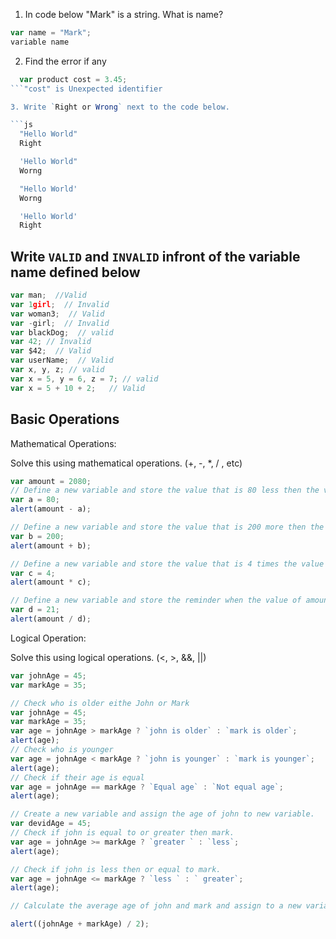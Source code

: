 1. In code below "Mark" is a string. What is name?

```js
var name = "Mark";
variable name
```

2. Find the error if any

````js
  var product cost = 3.45;
```"cost" is Unexpected identifier

3. Write `Right or Wrong` next to the code below.

```js
  "Hello World"
  Right

  'Hello World"
  Worng

  "Hello World'
  Worng

  'Hello World'
  Right
````

## Write `VALID` and `INVALID` infront of the variable name defined below

```js
var man;  //Valid
var 1girl;  // Invalid
var woman3;  // Valid
var -girl;  // Invalid
var blackDog;  // valid
var 42; // Invalid
var $42;  // Valid
var userName;  // Valid
var x, y, z; // valid
var x = 5, y = 6, z = 7; // valid
var x = 5 + 10 + 2;   // Valid
```

## Basic Operations

Mathematical Operations:

Solve this using mathematical operations. (+, -, \*, / , etc)

```js
var amount = 2080;
// Define a new variable and store the value that is 80 less then the value of amount.
var a = 80;
alert(amount - a);

// Define a new variable and store the value that is 200 more then the value of amount.
var b = 200;
alert(amount + b);

// Define a new variable and store the value that is 4 times the value of amount.
var c = 4;
alert(amount * c);

// Define a new variable and store the reminder when the value of amount is  divided by 21.
var d = 21;
alert(amount / d);
```

Logical Operation:

Solve this using logical operations. (<, >, &&, ||)

```js
var johnAge = 45;
var markAge = 35;

// Check who is older eithe John or Mark
var johnAge = 45;
var markAge = 35;
var age = johnAge > markAge ? `john is older` : `mark is older`;
alert(age);
// Check who is younger
var age = johnAge < markAge ? `john is younger` : `mark is younger`;
alert(age);
// Check if their age is equal
var age = johnAge == markAge ? `Equal age` : `Not equal age`;
alert(age);

// Create a new variable and assign the age of john to new variable.
var devidAge = 45;
// Check if john is equal to or greater then mark.
var age = johnAge >= markAge ? `greater ` : `less`;
alert(age);

// Check if john is less then or equal to mark.
var age = johnAge <= markAge ? `less ` : ` greater`;
alert(age);

// Calculate the average age of john and mark and assign to a new variable.

alert((johnAge + markAge) / 2);
```
